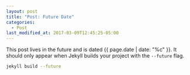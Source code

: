 ```yaml
---
layout: post
title: "Post: Future Date"
categories:
  - Post
last_modified_at: 2017-03-09T12:45:25-05:00
---
```

<!--date: 9999-12-31-->
This post lives in the future and is dated {{ page.date | date: "%c" }}. It should only appear when Jekyll builds your project with the `--future` flag.

```bash
jekyll build --future
```